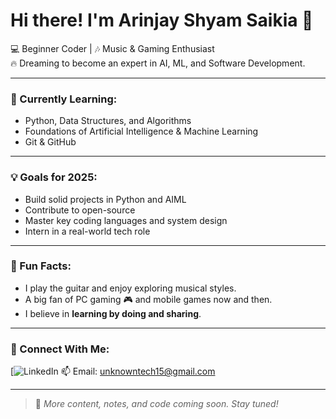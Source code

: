 # Hi there! I'm Arinjay Shyam Saikia 👋

💻 Beginner Coder | 🎶 Music & Gaming Enthusiast  
🔥 Dreaming to become an expert in AI, ML, and Software Development.

---

### 🧠 Currently Learning:
- Python, Data Structures, and Algorithms
- Foundations of Artificial Intelligence & Machine Learning
- Git & GitHub

---

### 💡 Goals for 2025:
- Build solid projects in Python and AIML  
- Contribute to open-source  
- Master key coding languages and system design  
- Intern in a real-world tech role

---

### 🎸 Fun Facts:
- I play the guitar and enjoy exploring musical styles.  
- A big fan of PC gaming 🎮 and mobile games now and then.  
- I believe in **learning by doing and sharing**.

---

### 🔗 Connect With Me:
[![LinkedIn]([www.linkedin.com/in/arinjay-saikia-360689219](https://www.linkedin.com/in/arinjay-saikia-360689219?utm_source=share&utm_campaign=share_via&utm_content=profile&utm_medium=android_app))  
📫 Email: unknowntech15@gmail.com

---

> 📌 *More content, notes, and code coming soon. Stay tuned!*
